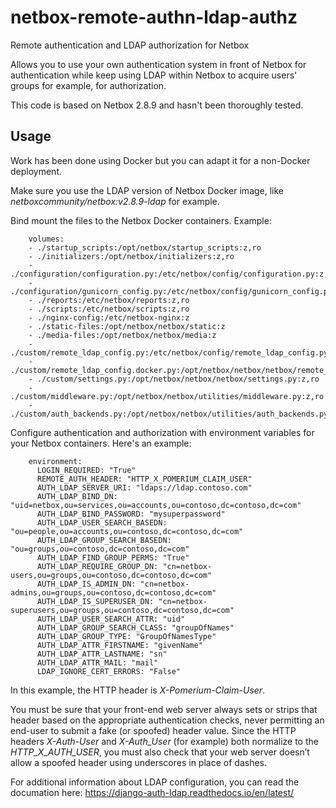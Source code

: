 # netbox-remote-authn-ldap-authz
Remote authentication and LDAP authorization for Netbox

Allows you to use your own authentication system in front of Netbox for authentication while keep using LDAP within Netbox to acquire users' groups for example, for authorization.

This code is based on Netbox 2.8.9 and hasn't been thoroughly tested.

## Usage

Work has been done using Docker but you can adapt it for a non-Docker deployment.

Make sure you use the LDAP version of Netbox Docker image, like _netboxcommunity/netbox:v2.8.9-ldap_ for example.

Bind mount the files to the Netbox Docker containers. Example:
```
    volumes:
    - ./startup_scripts:/opt/netbox/startup_scripts:z,ro
    - ./initializers:/opt/netbox/initializers:z,ro
    - ./configuration/configuration.py:/etc/netbox/config/configuration.py:z,ro
    - ./configuration/gunicorn_config.py:/etc/netbox/config/gunicorn_config.py:z,ro
    - ./reports:/etc/netbox/reports:z,ro
    - ./scripts:/etc/netbox/scripts:z,ro
    - ./nginx-config:/etc/netbox-nginx:z
    - ./static-files:/opt/netbox/netbox/static:z
    - ./media-files:/opt/netbox/netbox/media:z
    - ./custom/remote_ldap_config.py:/etc/netbox/config/remote_ldap_config.py:z,ro
    - ./custom/remote_ldap_config.docker.py:/opt/netbox/netbox/netbox/remote_ldap_config.py:z,ro
    - ./custom/settings.py:/opt/netbox/netbox/netbox/settings.py:z,ro
    - ./custom/middleware.py:/opt/netbox/netbox/utilities/middleware.py:z,ro
    - ./custom/auth_backends.py:/opt/netbox/netbox/utilities/auth_backends.py:z,ro
```

Configure authentication and authorization with environment variables for your Netbox containers. Here's an example:

```
    environment:
      LOGIN_REQUIRED: "True"
      REMOTE_AUTH_HEADER: "HTTP_X_POMERIUM_CLAIM_USER"
      AUTH_LDAP_SERVER_URI: "ldaps://ldap.contoso.com"
      AUTH_LDAP_BIND_DN: "uid=netbox,ou=services,ou=accounts,ou=contoso,dc=contoso,dc=com"
      AUTH_LDAP_BIND_PASSWORD: "mysuperpassword"
      AUTH_LDAP_USER_SEARCH_BASEDN: "ou=people,ou=accounts,ou=contoso,dc=contoso,dc=com"
      AUTH_LDAP_GROUP_SEARCH_BASEDN: "ou=groups,ou=contoso,dc=contoso,dc=com"
      AUTH_LDAP_FIND_GROUP_PERMS: "True"
      AUTH_LDAP_REQUIRE_GROUP_DN: "cn=netbox-users,ou=groups,ou=contoso,dc=contoso,dc=com"
      AUTH_LDAP_IS_ADMIN_DN: "cn=netbox-admins,ou=groups,ou=contoso,dc=contoso,dc=com"
      AUTH_LDAP_IS_SUPERUSER_DN: "cn=netbox-superusers,ou=groups,ou=contoso,dc=contoso,dc=com"
      AUTH_LDAP_USER_SEARCH_ATTR: "uid"
      AUTH_LDAP_GROUP_SEARCH_CLASS: "groupOfNames"
      AUTH_LDAP_GROUP_TYPE: "GroupOfNamesType"
      AUTH_LDAP_ATTR_FIRSTNAME: "givenName"
      AUTH_LDAP_ATTR_LASTNAME: "sn"
      AUTH_LDAP_ATTR_MAIL: "mail"
      LDAP_IGNORE_CERT_ERRORS: "False"
```

In this example, the HTTP header is _X-Pomerium-Claim-User_.

You must be sure that your front-end web server always sets or strips that header based on the appropriate authentication checks, never permitting an end-user to submit a fake (or spoofed) header value. Since the HTTP headers _X-Auth-User_ and _X-Auth_User_ (for example) both normalize to the _HTTP_X_AUTH_USER_, you must also check that your web server doesn’t allow a spoofed header using underscores in place of dashes.

For additional information about LDAP configuration, you can read the documation here: https://django-auth-ldap.readthedocs.io/en/latest/
